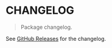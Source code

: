 # CHANGELOG

> Package changelog.

See [GitHub Releases](https://github.com/stdlib-js/stats-base-nanstdevch/releases) for the changelog.